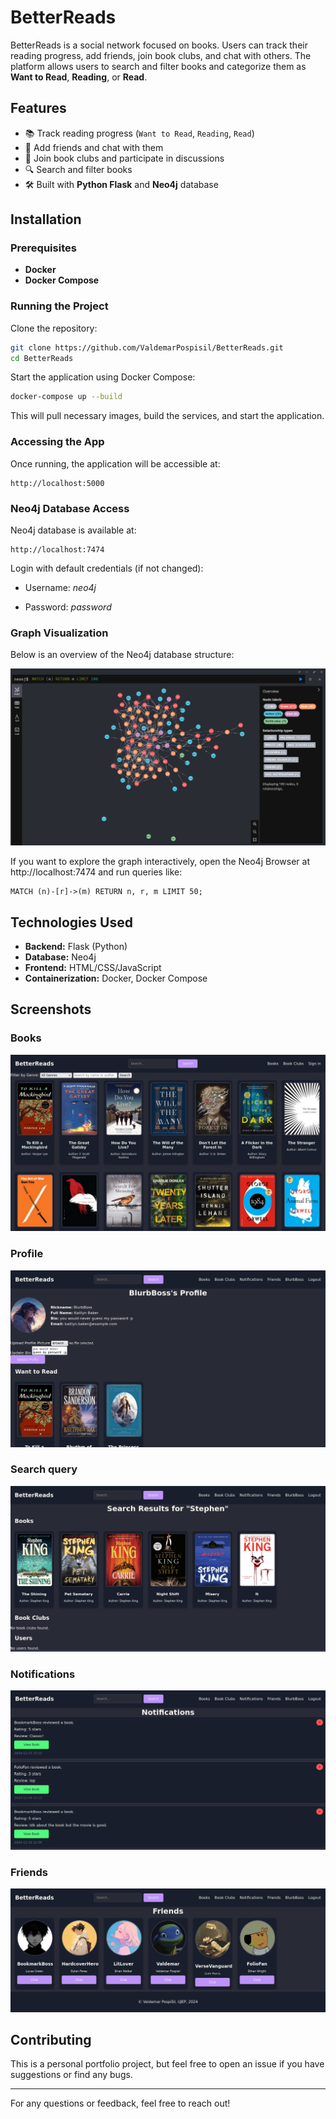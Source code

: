 # BetterReads


BetterReads is a social network focused on books. Users can track their reading progress, add friends, join book clubs, and chat with others. The platform allows users to search and filter books and categorize them as **Want to Read**, **Reading**, or **Read**.

## Features

- 📚 Track reading progress (`Want to Read`, `Reading`, `Read`)
- 👫 Add friends and chat with them
- 📖 Join book clubs and participate in discussions
- 🔍 Search and filter books
- 🛠 Built with **Python Flask** and **Neo4j** database

## Installation

### Prerequisites

- **Docker**
- **Docker Compose**

### Running the Project

Clone the repository:

```bash
git clone https://github.com/ValdemarPospisil/BetterReads.git
cd BetterReads
```

Start the application using Docker Compose:

```bash
docker-compose up --build
```

This will pull necessary images, build the services, and start the application.

### Accessing the App

Once running, the application will be accessible at:

```
http://localhost:5000
```
### Neo4j Database Access

Neo4j database is available at:

```
http://localhost:7474
```

Login with default credentials (if not changed):

 - Username: _neo4j_

 - Password: _password_

### Graph Visualization

Below is an overview of the Neo4j database structure:

![BetterReads Screenshot](images/neo4j.png)

If you want to explore the graph interactively, open the Neo4j Browser at http://localhost:7474 and run queries like:

```cypher
MATCH (n)-[r]->(m) RETURN n, r, m LIMIT 50;
```


## Technologies Used

- **Backend:** Flask (Python)
- **Database:** Neo4j
- **Frontend:** HTML/CSS/JavaScript
- **Containerization:** Docker, Docker Compose

## Screenshots

### Books
![BetterReads Screenshot](images/books.png)

### Profile
![BetterReads Screenshot](images/profile.png)

### Search query
![BetterReads Screenshot](images/search.png)

### Notifications
![BetterReads Screenshot](images/notifs.png)

### Friends
![BetterReads Screenshot](images/friends.png)

## Contributing

This is a personal portfolio project, but feel free to open an issue if you have suggestions or find any bugs.


---

For any questions or feedback, feel free to reach out!

